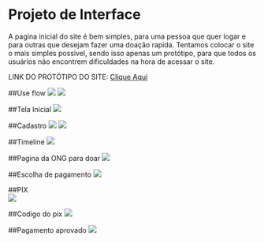 # Projeto de Interface
  A pagina inicial do site é bem simples, para uma pessoa que quer logar e para outras que desejam fazer uma doação rapida.
  Tentamos colocar o site o mais simples possivel, sendo isso apenas um protótipo, para que todos os usuários não encontrem dificuldades na hora de acessar o site.
  
  LINK DO PROTÓTIPO DO SITE: <a href="https://www.figma.com/proto/r93bqRYlBCWOidqmfHZGXM/Untitled?node-id=3%3A2&scaling=min-zoom&page-id=0%3A1&starting-point-node-id=3%3A2&show-proto-sidebar=1"  target="_blank" >Clique Aqui</a>
  
  ##Use flow
<img src="https://media.discordapp.net/attachments/497958230396239878/964224135834259456/unknown.png?width=680&height=676">
<img src="https://media.discordapp.net/attachments/497958230396239878/964224291132551248/unknown.png?width=401&height=675">

##Tela Inicial
<img src="https://cdn.discordapp.com/attachments/497958230396239878/964242742052003850/unknown.png">

##Cadastro
<img src="https://media.discordapp.net/attachments/497958230396239878/964242766550958120/unknown.png?width=1202&height=676">
<img src="https://cdn.discordapp.com/attachments/497958230396239878/964242802802315314/unknown.png">

##Timeline
<img src="https://media.discordapp.net/attachments/497958230396239878/964242842040021132/unknown.png?width=1202&height=676">

##Pagina da ONG para doar 
<img src="https://media.discordapp.net/attachments/497958230396239878/964242916262445106/unknown.png?width=1202&height=676">

##Escolha de pagamento
<img src="https://media.discordapp.net/attachments/497958230396239878/964242918409920632/unknown.png?width=1202&height=676">

##PIX   
<img src="https://media.discordapp.net/attachments/497958230396239878/964242933547143198/unknown.png?width=1202&height=676">

##Codigo do pix
<img src="https://media.discordapp.net/attachments/497958230396239878/964242956557090826/unknown.png?width=1202&height=676">

##Pagamento aprovado
<img src="https://media.discordapp.net/attachments/497958230396239878/964242979458019450/unknown.png?width=1202&height=676">


